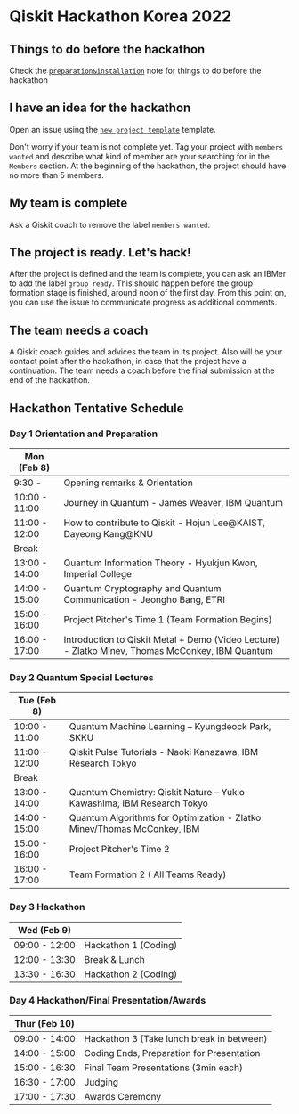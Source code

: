 # Qiskit Hackathon Korea 2022


## Things to do before the hackathon

Check the [`preparation&installation`](preparation%26installation.md) note for things to do before the hackathon

## I have an idea for the hackathon

Open an issue using the [`new project template`](https://github.com/qiskit-community/qiskit-hackathon-korea-21/issues/new?assignees=&labels=members+wanted&template=new-project-template.md&title=Project+name) template.

Don't worry if your team is not complete yet.
Tag your project with `members wanted` and describe what kind of member are your searching for in the `Members` section.
At the beginning of the hackathon, the project should have no more than 5 members.

## My team is complete

Ask a Qiskit coach to remove the label `members wanted`.

## The project is ready. Let's hack!

After the project is defined and the team is complete, you can ask an IBMer to add the label `group ready`. This should happen before the group formation stage is finished, around noon of the first day. From this point on, you can use the issue to communicate progress as additional comments.

## The team needs a coach

A Qiskit coach guides and advices the team in its project.
Also will be your contact point after the hackathon, in case that the project have a continuation.
The team needs a coach before the final submission at the end of the hackathon.


## Hackathon Tentative Schedule
### Day 1 Orientation and Preparation
| Mon (Feb 8) |  |
| -------------- | --------------------------------- |
| 9:30 - | Opening remarks & Orientation|
| 10:00 - 11:00 | Journey in Quantum - James Weaver, IBM Quantum |
| 11:00 - 12:00 | How to contribute to Qiskit - Hojun Lee@KAIST, Dayeong Kang@KNU |
| Break | |
| 13:00 - 14:00 | Quantum Information Theory - Hyukjun Kwon, Imperial College |
| 14:00 - 15:00 | Quantum Cryptography and Quantum Communication - ‪Jeongho Bang, ETRI |
| 15:00 - 16:00 | Project Pitcher's Time 1 (Team Formation Begins)|
| 16:00 - 17:00 | Introduction to Qiskit Metal + Demo (Video Lecture) - Zlatko Minev, Thomas McConkey, IBM Quantum |

### Day 2 Quantum Special Lectures
| Tue (Feb 8) |  |
| -------------- | --------------------------------- |
| 10:00 - 11:00 | Quantum Machine Learning – Kyungdeock Park, SKKU |
| 11:00 - 12:00 | Qiskit Pulse Tutorials -  Naoki Kanazawa, IBM Research Tokyo |
| Break | |
| 13:00 - 14:00 | Quantum Chemistry: Qiskit Nature – Yukio Kawashima, IBM Research Tokyo |
| 14:00 - 15:00 | Quantum Algorithms for Optimization - Zlatko Minev/Thomas McConkey, IBM |
| 15:00 - 16:00 | Project Pitcher's Time 2|
| 16:00 - 17:00 | Team Formation 2 ( All Teams Ready) |

### Day 3 Hackathon
| Wed (Feb 9) |  |
| -------------- | --------------------------------- |
| 09:00 - 12:00 | Hackathon 1 (Coding) |
| 12:00 - 13:30 | Break & Lunch |
| 13:30 - 16:30 | Hackathon 2 (Coding) |

### Day 4 Hackathon/Final Presentation/Awards
| Thur (Feb 10) |  |
| -------------- | --------------------------------- |
| 09:00 - 14:00 | Hackathon 3 (Take lunch break in between) |
| 14:00 - 15:00 | Coding Ends, Preparation for Presentation |
| 15:00 - 16:30 | Final Team Presentations (3min each) |
| 16:30 - 17:00 | Judging |
| 17:00 - 17:30 | Awards Ceremony |
